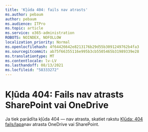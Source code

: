 ```yaml
---
title: 'Kļūda 404: fails nav atrasts'
ms.author: pebaum
author: pebaum
ms.audience: ITPro
ms.topic: article
ms.service: o365-administration
ROBOTS: NOINDEX, NOFOLLOW
localization_priority: Normal
ms.openlocfilehash: 4f64426642e8213176b29d55b3091249762b4fa3
ms.sourcegitcommit: ab75f66355116e995b3cb5505465b31989339e28
ms.translationtype: MT
ms.contentlocale: lv-LV
ms.lasthandoff: 08/13/2021
ms.locfileid: "58333272"
---
```

# <a name="error-404-file-not-found-in-sharepoint-or-onedrive"></a>Kļūda 404: Fails nav atrasts SharePoint vai OneDrive

Ja tiek parādīta kļūda 404 — nav atrasta, skatiet rakstu [Kļūda: 404 fails/lapa](https://docs.microsoft.com/sharepoint/troubleshoot/administration/error-404-onedrive-sharepoint)nav atrasta OneDrive vai SharePoint.
